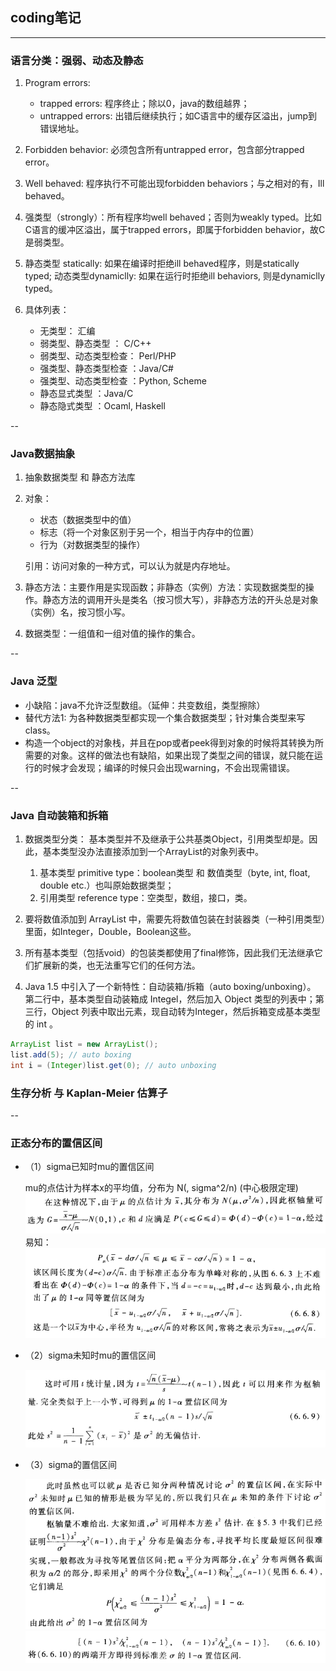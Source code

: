 ## coding笔记
---
### 语言分类：强弱、动态及静态

1. Program errors: 
	* trapped errors: 程序终止；除以0，java的数组越界；
	* untrapped errors: 出错后继续执行；如C语言中的缓存区溢出，jump到错误地址。

2. Forbidden behavior: 必须包含所有untrapped error，包含部分trapped error。

3. Well behaved: 程序执行不可能出现forbidden behaviors；与之相对的有，Ill behaved。

5. 强类型（strongly）：所有程序均well behaved；否则为weakly typed。比如C语言的缓冲区溢出，属于trapped errors，即属于forbidden behavior，故C是弱类型。

6. 静态类型 statically: 如果在编译时拒绝ill behaved程序，则是statically typed;
动态类型dynamiclly: 如果在运行时拒绝ill behaviors, 则是dynamiclly typed。

7. 具体列表：
	* 无类型： 汇编
	* 弱类型、静态类型 ： C/C++
	* 弱类型、动态类型检查： Perl/PHP
	* 强类型、静态类型检查 ：Java/C#
	* 强类型、动态类型检查 ：Python, Scheme
	* 静态显式类型 ：Java/C
	* 静态隐式类型 ：Ocaml, Haskell

--	
### Java数据抽象

1. 抽象数据类型 和 静态方法库

2. 对象：
	* 状态（数据类型中的值）
	* 标志（将一个对象区别于另一个，相当于内存中的位置）
	* 行为（对数据类型的操作）
	
	引用：访问对象的一种方式，可以认为就是内存地址。

3. 静态方法：主要作用是实现函数；非静态（实例）方法：实现数据类型的操作。静态方法的调用开头是类名（按习惯大写），非静态方法的开头总是对象（实例）名，按习惯小写。

4. 数据类型：一组值和一组对值的操作的集合。

--
### Java 泛型

* 小缺陷：java不允许泛型数组。（延伸：共变数组，类型擦除）
* 替代方法1: 为各种数据类型都实现一个集合数据类型；针对集合类型来写class。
* 构造一个object的对象栈，并且在pop或者peek得到对象的时候将其转换为所需要的对象。这样的做法也有缺陷，如果出现了类型之间的错误，就只能在运行的时候才会发现；编译的时候只会出现warning，不会出现需错误。

--
### Java 自动装箱和拆箱

1. 数据类型分类：
	基本类型并不及继承于公共基类Object，引用类型却是。因此，基本类型没办法直接添加到一个ArrayList的对象列表中。
	1. 基本类型 primitive type：boolean类型 和 数值类型（byte, int, float, double etc.）也叫原始数据类型；
	2. 引用类型 reference type：空类型，数组，接口，类。

2. 要将数值添加到 ArrayList 中，需要先将数值包装在封装器类（一种引用类型）里面，如Integer，Double，Boolean这些。

3. 所有基本类型（包括void）的包装类都使用了final修饰，因此我们无法继承它们扩展新的类，也无法重写它们的任何方法。

4. Java 1.5 中引入了一个新特性：自动装箱/拆箱（auto boxing/unboxing）。
	第二行中，基本类型自动装箱成 Integel，然后加入 Object 类型的列表中；第三行，Object 列表中取出元素，现自动转为Integer，然后拆箱变成基本类型的 int 。

``` java
ArrayList list = new ArrayList();
list.add(5); // auto boxing
int i = (Integer)list.get(0); // auto unboxing
```

### 生存分析 与 Kaplan-Meier 估算子

--
### 正态分布的置信区间

* （1）sigma已知时mu的置信区间

	mu的点估计为样本x的平均值，分布为 N(<x>, sigma^2/n) (中心极限定理)
	![](figs/confidencelevel-1.png)
	易知：
	![](figs/confidencelevel-2.png)

* （2）sigma未知时mu的置信区间

	![](figs/confidencelevel-3.png)

* （3）sigma的置信区间
	
	![](figs/confidencelevel-4.png)
	![](figs/confidencelevel-5.png)
	
